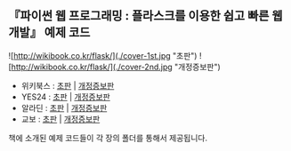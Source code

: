 ## 『파이썬 웹 프로그래밍 : 플라스크를 이용한 쉽고 빠른 웹 개발』 예제 코드

![http://wikibook.co.kr/flask/](./cover-1st.jpg "초판") ![http://wikibook.co.kr/flask/](./cover-2nd.jpg "개정증보판") 

* 위키북스 : [초판](http://wikibook.co.kr/flask/) | [개정증보판](http://wikibook.co.kr/flask-revised/) 
* YES24 : [초판](http://www.yes24.com/24/goods/11934710?scode=032&OzSrank=2) | [개정증보판](http://www.yes24.com/24/goods/27848133?scode=032&OzSrank=1)
* 알라딘 : [초판](http://www.yes24.com/24/goods/11934710?scode=032&OzSrank=2) | [개정증보판](http://www.aladin.co.kr/events/wevent.aspx?EventId=164338)
* 교보 : [초판](http://www.kyobobook.co.kr/product/detailViewKor.laf?ejkGb=KOR&mallGb=KOR&barcode=9788998139414&orderClick=LAG&Kc=) 
| [개정증보판](http://www.kyobobook.co.kr/product/detailViewKor.laf?ejkGb=KOR&mallGb=KOR&barcode=9791158390358&orderClick=LAG&Kc=)

책에 소개된 예제 코드들이 각 장의 폴더를 통해서 제공됩니다.


